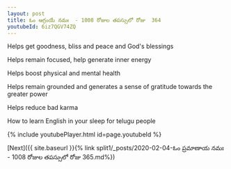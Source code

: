 ```yaml
---
layout: post
title: ఓం ఆగ్రంయే నమః  - 1008 రోజుల తపస్సులో రోజు  364
youtubeId: 6iz7QGV74ZQ
---
```

 
 
Helps get goodness, bliss and peace and God's blessings
 
Helps remain focused, help generate inner energy 
 
Helps boost physical and mental health 
 
Helps remain grounded and generates a sense of gratitude towards the greater power 
 
Helps reduce bad karma
 
How to learn English in your sleep for telugu people
 
 
 
 


{% include youtubePlayer.html id=page.youtubeId %}
 
[Next]({{ site.baseurl }}{% link split1/_posts/2020-02-04-ఓం ప్రమాణాయ నమః  - 1008 రోజుల తపస్సులో రోజు  365.md%})
 
